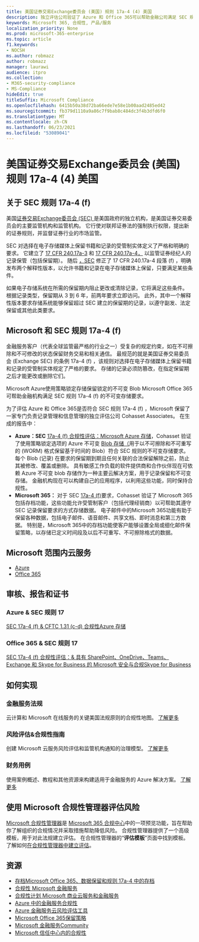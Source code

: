 ```yaml
---
title: 美国证券交易Exchange委员会 (美国) 规则 17a-4 (4) 美国
description: 独立评估公司验证了 Azure 和 Office 365可以帮助金融公司满足 SEC 规则 17a-4 (f) 记录保留和不可变存储要求。
keywords: Microsoft 365, 合规性, 产品/服务
localization_priority: None
ms.prod: microsoft-365-enterprise
ms.topic: article
f1.keywords:
- NOCSH
ms.author: robmazz
author: robmazz
manager: laurawi
audience: itpro
ms.collection:
- M365-security-compliance
- MS-Compliance
hideEdit: true
titleSuffix: Microsoft Compliance
ms.openlocfilehash: 6415b50a38d72ba66ede7e58e1b00aad2485ed42
ms.sourcegitcommit: fb379d1110a9a86c7f9bab8c484dc3f4b3dfd6f0
ms.translationtype: MT
ms.contentlocale: zh-CN
ms.lasthandoff: 06/23/2021
ms.locfileid: "53089041"
---
```

# <a name="securities-and-exchange-commission-sec-rule-17a-4f-united-states"></a>美国证券交易Exchange委员会 (美国) 规则 17a-4 (4) 美国

## <a name="about-sec-rule-17a-4f"></a>关于 SEC 规则 17a-4 (f) 

美国[证券交易Exchange委员会 (SEC) ](https://www.sec.gov/)是美国政府的独立机构，是美国证券交易委员会的主要监管机构和监管机构。 它行使对联邦证券法的强制执行权限，提出新的证券规则，并监督证券行业的市场监管。

SEC 对选择在电子存储媒体上保留书籍和记录的受管制实体定义了严格和明确的要求。 它建立了 [17 CFR 240.17a-3](https://www.govinfo.gov/app/details/CFR-2012-title17-vol3/CFR-2012-title17-vol3-sec240-17a-3) 和 [17 CFR 240.17a-4，](https://www.ecfr.gov/cgi-bin/text-idx?mc=true&node=pt17.4.240&rgn=div5#se17.4.240_117a_64) 以监管证券经纪人的记录保管（包括保留期）。 随后 [，SEC](https://www.sec.gov/rules/interp/34-47806.htm) 修正了 17 CFR 240.17a-4 段落 (f) ，明确发布两个解释性版本，以允许书籍和记录在电子存储媒体上保留，只要满足某些条件。

如果电子存储系统在所需的保留期内阻止更改或清除记录，它将满足这些条件。 根据记录类型，保留期从 3 到 6 年，前两年要求立即访问。 此外，其中一个解释性版本要求存储系统能够保留超过 SEC 建立的保留期的记录，以遵守副发、法定保留或其他此类要求。

## <a name="microsoft-and-sec-rule-17a-4f"></a>Microsoft 和 SEC 规则 17a-4 (f) 

金融服务客户（代表全球监管最严格的行业之一）受复杂的规定约束，如在不可擦除和不可修改的状态保留财务交易和相关通信。 最规范的就是美国证券交易委员会 (Exchange SEC) 的条例 17a-4 (f) ，该规则对选择在电子存储媒体上保留书籍和记录的受管制实体规定了严格的要求。 存储的记录必须防篡改，在指定保留期之后才能更改或删除它们。

Microsoft Azure使用策略锁定存储保留锁定的不可变 Blob Microsoft Office 365 可帮助金融机构满足 SEC 规则 17a-4 (f) 的不可变存储要求。

为了评估 Azure 和 Office 365是否符合 SEC 规则 17a-4 (f) ，Microsoft 保留了一家专门负责记录管理和信息管理的独立评估公司 Cohasset Associates。 在生成的报告中：

- **Azure：SEC** [17a-4 (f) 合规性评估：Microsoft Azure 存储](https://servicetrust.microsoft.com/ViewPage/MSComplianceGuide?command=Download&downloadType=Document&downloadId=19b08fd4-d276-43e8-9461-715981d0ea20&docTab=4ce99610-c9c0-11e7-8c2c-f908a777fa4d_GRC_Assessment_Reports)，Cohasset 验证了使用策略锁定选项的 Azure 不可变 [Blob 存储（](/azure/storage/blobs/storage-blob-immutable-storage)用于以不可擦除和不可重写的 (WORM) 格式保留基于时间的 Blob）符合 SEC 规则的不可变存储要求。 每个 Blob (记录) 在要求的保留期到期且任何关联的合法保留解除之前，防止其被修改、覆盖或删除。 具有敏感工作负载的软件提供商和合作伙伴现在可依赖 Azure 不可变 blob 存储作为一种主要云解决方案，用于记录保留和不可变存储。 金融机构现在可以构建自己的应用程序，以利用这些功能，同时保持合规性。
- **Microsoft 365：** 对于 SEC [17a-4 (f)](/microsoft-365/compliance/retention-regulatory-requirements#sec-17a-4f-finra-4511c-and-cftc-131c-d)要求，Cohasset 验证了 Microsoft 365 包括存档功能，这些功能允许受管制客户（包括代理经销商）以可帮助其遵守 SEC 记录保留要求的方式存储数据。 电子邮件中的Microsoft 365功能有助于保留各种数据，包括电子邮件、语音邮件、共享文档、即时消息和第三方数据。 特别是，Microsoft 365中的存档功能使客户能够设置全局或细化邮件保留策略，以存储已定义时间段及以后不可重写、不可擦除格式的数据。

## <a name="microsoft-in-scope-cloud-services"></a>Microsoft 范围内云服务

- [Azure](https://gallery.technet.microsoft.com/Overview-of-Azure-c1be3942)
- [Office 365](https://aka.ms/Office365ComplianceOfferings)

## <a name="audits-reports-and-certificates"></a>审核、报告和证书

### <a name="azure--sec-rule-17"></a>Azure & SEC 规则 17

[SEC 17a-4 (f) & CFTC 1.31 (c-d) 合规性Azure 存储](https://servicetrust.microsoft.com/ViewPage/MSComplianceGuide?command=Download&downloadType=Document&downloadId=19b08fd4-d276-43e8-9461-715981d0ea20&docTab=4ce99610-c9c0-11e7-8c2c-f908a777fa4d_GRC_Assessment_Reports)

### <a name="office-365--sec-rule-17"></a>Office 365 & SEC 规则 17

[SEC 17a-4 (f) 合规性评估：& 具有 SharePoint、OneDrive、Teams、Exchange 和 Skype for Business 的 Microsoft 安全与合规Skype for Business](https://servicetrust.microsoft.com/ViewPage/TrustDocumentsV3?command=Download&downloadType=Document&downloadId=2dc92867-5f83-49d8-ad04-9e7295c9e40e&tab=7f51cb60-3d6c-11e9-b2af-7bb9f5d2d913&docTab=7f51cb60-3d6c-11e9-b2af-7bb9f5d2d913_FAQ_and_White_Papers)

## <a name="how-to-implement"></a>如何实现

### <a name="financial-services-regulation"></a>金融服务法规

云计算和 Microsoft 在线服务的关键美国法规原则的合规性地图。 [了解更多](https://servicetrust.microsoft.com/ViewPage/TrustDocuments?command=Download&downloadType=Document&downloadId=5b483567-00b0-4d86-96ae-ee887dadb61c&docTab=6d000410-c9e9-11e7-9a91-892aae8839ad_Compliance_Guides)

### <a name="risk-assessment--compliance-guide"></a>风险评估&合规性指南

创建 Microsoft 云服务风险评估和监管机构通知的治理模型。 [了解更多](https://servicetrust.microsoft.com/ViewPage/TrustDocuments?command=Download&downloadType=Document&downloadId=edee9b14-3661-4a16-ba83-c35caf672bd7&docTab=6d000410-c9e9-11e7-9a91-892aae8839ad_FAQ_and_White_Papers)

### <a name="financial-use-cases"></a>财务用例

使用案例概述、教程和其他资源来构建适用于金融服务的 Azure 解决方案。 [了解更多](/azure/industry/financial/)

## <a name="use-microsoft-compliance-manager-to-assess-your-risk"></a>使用 Microsoft 合规性管理器评估风险

[Microsoft 合规性管理器](/microsoft-365/compliance/compliance-manager)是 [Microsoft 365 合规中心](/microsoft-365/compliance/microsoft-365-compliance-center)中的一项预览功能，旨在帮助你了解组织的合规情况并采取措施帮助降低风险。 合规性管理器提供了一个高级模板，用于对此法规建立评估。 在合规性管理器的“**评估模板**”页面中找到模板。 了解如何[在合规性管理器中建立评估](/microsoft-365/compliance/compliance-manager-assessments)。

## <a name="resources"></a>资源

- [存档Microsoft Office 365、数据保留和规则 17a-4 中的存档](https://www.microsoft.com/microsoft-365/blog/2015/11/10/office-365-exchange-online-archiving-now-meets-sec-rule-17a-4-requirements/)
- [合规性 Microsoft 金融服务](https://download.microsoft.com/download/6/4/7/64707E3E-6D3E-45D0-8207-A0EA3201B4A6/Microsoft%20Cloud%20-%20Financial%20Services%20Compliance%20Program%20\(Print\).pdf)
- [合规性计划 Microsoft 商业云服务和金融服务](https://servicetrust.microsoft.com/viewpage/financialservicesoverview)
- [Azure 中的金融服务合规性](https://azure.microsoft.com/resources/videos/azurecon-2015-financial-services-compliance-in-azure/)
- [Azure 金融服务云风险评估工具](https://servicetrust.microsoft.com/ViewPage/FFIECBlueprint?command=Download&downloadType=Document&downloadId=079a1973-711a-428f-9312-9ddd290cff7b&docTab=c726d5c0-2d1e-11e8-a485-57140ec19669_PaaS)
- [Microsoft Office 365保留策略](/office365/securitycompliance/retention-policies)
- [Microsoft 金融服务Community](https://techcommunity.microsoft.com/t5/financial-services/ct-p/FinancialServices)
- [Microsoft 信任中心内的合规性](https://www.microsoft.com/trust-center/compliance/compliance-overview)
